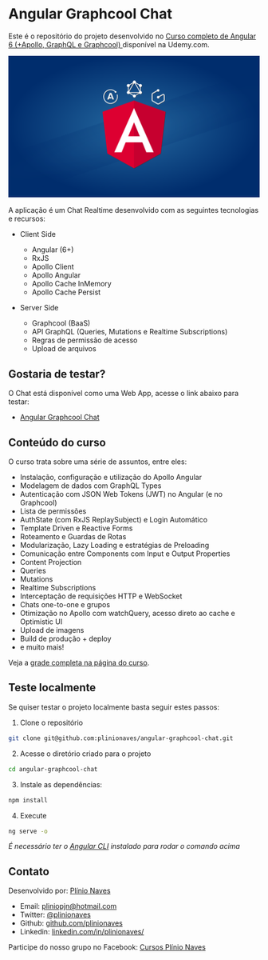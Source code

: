 # Angular Graphcool Chat

Este é o repositório do projeto desenvolvido no [Curso completo de Angular 6 (+Apollo, GraphQL e Graphcool)
](https://www.udemy.com/curso-completo-de-angular-apollo-e-graphql/?couponCode=ANGULARGITHUB) disponível na Udemy.com.

![Curso completo de Angular 6 (+Apollo, GraphQL e Graphcool)](static/capa-oficial-curso.png)

A aplicação é um Chat Realtime desenvolvido com as seguintes tecnologias e recursos:

* Client Side
  * Angular (6+)
  * RxJS
  * Apollo Client
  * Apollo Angular
  * Apollo Cache InMemory
  * Apollo Cache Persist

* Server Side
  * Graphcool (BaaS)
  * API GraphQL (Queries, Mutations e Realtime Subscriptions)
  * Regras de permissão de acesso
  * Upload de arquivos


## Gostaria de testar?

O Chat está disponível como uma Web App, acesse o link abaixo para testar:

* [Angular Graphcool Chat](https://angular-graphcool-chat.now.sh)

## Conteúdo do curso

O curso trata sobre uma série de assuntos, entre eles:

* Instalação, configuração e utilização do Apollo Angular
* Modelagem de dados com GraphQL Types
* Autenticação com JSON Web Tokens (JWT) no Angular (e no Graphcool)
* Lista de permissões
* AuthState (com RxJS ReplaySubject) e Login Automático
* Template Driven e Reactive Forms
* Roteamento e Guardas de Rotas
* Modularização, Lazy Loading e estratégias de Preloading
* Comunicação entre Components com Input e Output Properties
* Content Projection
* Queries
* Mutations
* Realtime Subscriptions
* Interceptação de requisições HTTP e WebSocket
* Chats one-to-one e grupos
* Otimização no Apollo com watchQuery, acesso direto ao cache e Optimistic UI
* Upload de imagens
* Build de produção + deploy
* e muito mais!

Veja a [grade completa na página do curso](https://www.udemy.com/curso-completo-de-angular-apollo-e-graphql/?couponCode=ANGULARGITHUB).

## Teste localmente

Se quiser testar o projeto localmente basta seguir estes passos:

1. Clone o repositório
```bash
git clone git@github.com:plinionaves/angular-graphcool-chat.git
```

2. Acesse o diretório criado para o projeto
```bash
cd angular-graphcool-chat
```

3. Instale as dependências:
```bash
npm install
```

4. Execute
```bash
ng serve -o
```
*É necessário ter o [Angular CLI](https://github.com/angular/angular-cli) instalado para rodar o comando acima*

## Contato

Desenvolvido por: [Plínio Naves](https://www.udemy.com/user/plinio-naves/)

* Email: [pliniopjn@hotmail.com](mailto:pliniopjn@hotmail.com)
* Twitter: [@plinionaves](https://twitter.com/plinionaves)
* Github: [github.com/plinionaves](https://github.com/plinionaves)
* Linkedin: [linkedin.com/in/plinionaves/](https://www.linkedin.com/in/plinionaves/)

Participe do nosso grupo no Facebook: [Cursos Plínio Naves](https://www.facebook.com/groups/200267383740594)
